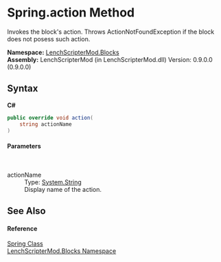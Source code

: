 # Spring.action Method 
 

Invokes the block's action. Throws ActionNotFoundException if the block does not posess such action.

**Namespace:**&nbsp;<a href="bfe8ba5f-eaee-19fd-8765-cab2e3e19e25">LenchScripterMod.Blocks</a><br />**Assembly:**&nbsp;LenchScripterMod (in LenchScripterMod.dll) Version: 0.9.0.0 (0.9.0.0)

## Syntax

**C#**<br />
``` C#
public override void action(
	string actionName
)
```


#### Parameters
&nbsp;<dl><dt>actionName</dt><dd>Type: <a href="http://msdn2.microsoft.com/en-us/library/s1wwdcbf" target="_blank">System.String</a><br />Display name of the action.</dd></dl>

## See Also


#### Reference
<a href="3e0d9261-9ee7-ebeb-56ea-ba92ac1666ea">Spring Class</a><br /><a href="bfe8ba5f-eaee-19fd-8765-cab2e3e19e25">LenchScripterMod.Blocks Namespace</a><br />